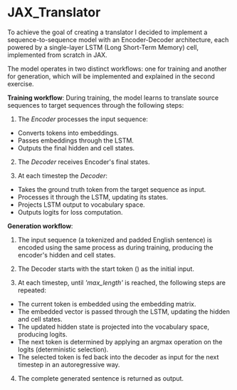 # JAX_Translator
To achieve the goal of creating a translator I decided to implement a sequence-to-sequence model with an Encoder-Decoder architecture, each powered by a single-layer
 LSTM (Long Short-Term Memory) cell, implemented from scratch in JAX.

The model operates in two distinct workflows: one for training and another for generation, which will be implemented and explained in the second exercise.

**Training workflow**:
During training, the model learns to translate source sequences to target sequences through the following steps:

1. The *Encoder* processes the input sequence:

  - Converts tokens into embeddings.
  - Passes embeddings through the LSTM.
  - Outputs the final hidden and cell states.

2. The *Decoder* receives Encoder's final states.

3. At each timestep the *Decoder*:

  - Takes the ground truth token from the target sequence as input.
  - Processes it through the LSTM, updating its states.
  - Projects LSTM output to vocabulary space.
  - Outputs logits for loss computation.

**Generation workflow**:
1. The input sequence (a tokenized and padded English sentence) is encoded using the same process as during training, producing the encoder's hidden and cell states.

2. The Decoder starts with the start token (<SOS>) as the initial input.

3. At each timestep, until *'max_length'* is reached, the following steps are repeated:

  - The current token is embedded using the embedding matrix.
  - The embedded vector is passed through the LSTM, updating the hidden and cell states.
  - The updated hidden state is projected into the vocabulary space, producing logits.
  - The next token is determined by applying an argmax operation on the logits (deterministic selection).
  - The selected token is fed back into the decoder as input for the next timestep in an autoregressive way.


 4. The complete generated sentence is returned as output.
